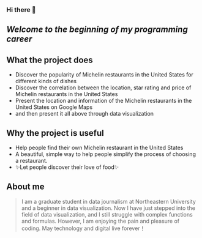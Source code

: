 ### Hi there 👋
## _Welcome to the beginning of my programming career_

## What the project does
- Discover the popularity of Michelin restaurants in the United States for different kinds of dishes
- Discover the correlation between the location, star rating and price of Michelin restaurants in the United States
- Present the location and information of the Michelin restaurants in the United States on Google Maps
- and then present it all above through data visualization
## Why the project is useful
- Help people find their own Michelin restaurant in the United States
- A beautiful, simple way to help people simplify the process of choosing a restaurant.
- ✨Let people discover their love of food✨
## About me
> I am a graduate student in data journalism at Northeastern University and a beginner in data visualization. 
> Now I have just stepped into the field of data visualization, and I still struggle with complex functions and formulas.
> However, I am enjoying the pain and pleasure of coding.
> May technology and digital live forever！


<!--
**Jiayihaobest/Jiayihaobest** is a ✨ _special_ ✨ repository because its `README.md` (this file) appears on your GitHub profile.

Here are some ideas to get you started:

- 🔭 I’m currently working on ...
- 🌱 I’m currently learning ...
- 👯 I’m looking to collaborate on ...
- 🤔 I’m looking for help with ...
- 💬 Ask me about ...
- 📫 How to reach me: ...
- 😄 Pronouns: ...
- ⚡ Fun fact: ...
-->
